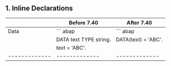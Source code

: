 ## 1. Inline Declarations


| 		| Before 7.40   | After 7.40	|
| ------------- | ------------- | ------------- |
| Data          |  ``` abap             |  ``` abap             |
||DATA text TYPE string.|DATA(text) = 'ABC'.|
||text = 'ABC'.||
| ------------- | ------------- | ------------- |